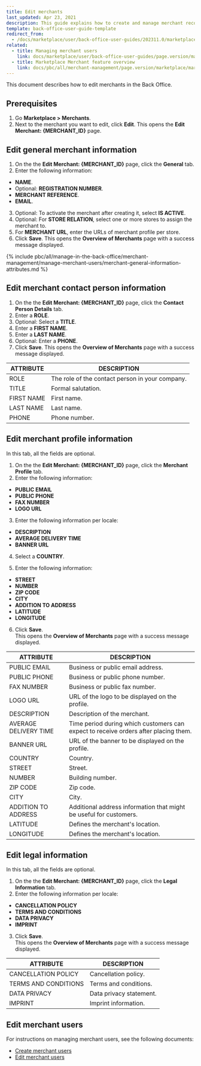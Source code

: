 ```yaml
---
title: Edit merchants
last_updated: Apr 23, 2021
description: This guide explains how to create and manage merchant records on the Merchants page.
template: back-office-user-guide-template
redirect_from:
  - /docs/marketplace/user/back-office-user-guides/202311.0/marketplace/merchants/managing-merchants.html
related:
  - title: Managing merchant users
    link: docs/marketplace/user/back-office-user-guides/page.version/marketplace/merchants/managing-merchant-users.html
  - title: Marketplace Merchant feature overview
    link: docs/pbc/all/merchant-management/page.version/marketplace/marketplace-merchant-feature-overview/marketplace-merchant-feature-overview.html
---
```


This document describes how to edit merchants in the Back Office.

## Prerequisites

1. Go **Marketplace&nbsp;<span aria-label="and then">></span> Merchants**.
2. Next to the merchant you want to edit, click **Edit**.
    This opens the **Edit Merchant: {MERCHANT_ID}** page.

## Edit general merchant information

1. On the the **Edit Merchant: {MERCHANT_ID}** page, click the **General** tab.
2. Enter the following information:
  * **NAME**.
  * Optional: **REGISTRATION NUMBER**.
  * **MERCHANT REFERENCE**.
  * **EMAIL**.
3. Optional: To activate the merchant after creating it, select **IS ACTIVE**.
4. Optional: For **STORE RELATION**, select one or more stores to assign the merchant to.
5. For **MERCHANT URL**, enter the URLs of merchant profile per store.
6. Click **Save**.
    This opens the **Overview of Merchants** page with a success message displayed.

{% include pbc/all/manage-in-the-back-office/merchant-management/manage-merchant-users/merchant-general-information-attributes.md %} <!-- To edit, see /_includes/pbc/all/manage-in-the-back-office/merchant-management/manage-merchant-users/merchant-general-information-attributes.md -->


## Edit merchant contact person information

1. On the the **Edit Merchant: {MERCHANT_ID}** page, click the **Contact Person Details** tab.
2. Enter a **ROLE**.
3. Optional: Select a **TITLE**.
4. Enter a **FIRST NAME**.
5. Enter a **LAST NAME**.
6. Optional: Enter a **PHONE**.
7. Click **Save**.
    This opens the **Overview of Merchants** page with a success message displayed.


| ATTRIBUTE | DESCRIPTION |
|-|-|
| ROLE | The role of the contact person in your company. |
| TITLE | Formal salutation. |
| FIRST NAME | First name. |
| LAST NAME | Last name. |
| PHONE | Phone number. |


## Edit merchant profile information

In this tab, all the fields are optional.

1. On the the **Edit Merchant: {MERCHANT_ID}** page, click the **Merchant Profile** tab.
2. Enter the following information:
  * **PUBLIC EMAIL**
  * **PUBLIC PHONE**
  * **FAX NUMBER**
  * **LOGO URL**

3. Enter the following information per locale:
  * **DESCRIPTION**
  * **AVERAGE DELIVERY TIME**
  * **BANNER URL**

4. Select a **COUNTRY**.

5. Enter the following information:
  * **STREET**
  * **NUMBER**
  * **ZIP CODE**
  * **CITY**
  * **ADDITION TO ADDRESS**
  * **LATITUDE**
  * **LONGITUDE**

6. Click **Save**.  
    This opens the **Overview of Merchants** page with a success message displayed.

| ATTRIBUTE | DESCRIPTION |
|-|-|
| PUBLIC EMAIL | Business or public email address. |
| PUBLIC PHONE | Business or public phone number. |
| FAX NUMBER | Business or public fax number. |
| LOGO URL | URL of the logo to be displayed on the profile. |
| DESCRIPTION | Description of the merchant. |
| AVERAGE DELIVERY TIME | Time period during which customers can expect to receive orders after placing them.  |
| BANNER URL | URL of the banner to be displayed on the profile.  |
| COUNTRY | Country. |
| STREET | Street. |
| NUMBER | Building number. |
| ZIP CODE | Zip code. |
| CITY | City. |
| ADDITION TO ADDRESS | Additional address information that might be useful for customers. |  
| LATITUDE | Defines the merchant's location. |
| LONGITUDE | Defines the merchant's location. |


## Edit legal information

In this tab, all the fields are optional.

1. On the the **Edit Merchant: {MERCHANT_ID}** page, click the **Legal Information** tab.
2. Enter the following information per locale:
  * **CANCELLATION POLICY**
  * **TERMS AND CONDITIONS**
  * **DATA PRIVACY**
  * **IMPRINT**
3. Click **Save**.  
    This opens the **Overview of Merchants** page with a success message displayed.  

| ATTRIBUTE | DESCRIPTION |
|-|-|
| CANCELLATION POLICY | Cancellation policy. |
| TERMS AND CONDITIONS | Terms and conditions. |  
| DATA PRIVACY | Data privacy statement. |
| IMPRINT | Imprint information. |

## Edit merchant users

For instructions on managing merchant users, see the following documents:
* [Create merchant users](/docs/pbc/all/merchant-management/{{page.version}}/marketplace/manage-in-the-back-office/manage-merchant-users/create-merchant-users.html)
* [Edit merchant users](/docs/pbc/all/merchant-management/{{page.version}}/marketplace/manage-in-the-back-office/manage-merchant-users/edit-merchant-users.html)
